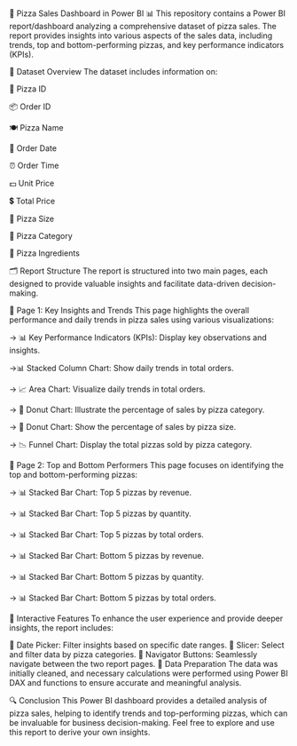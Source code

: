 🍕 Pizza Sales Dashboard in Power BI 📊
This repository contains a Power BI report/dashboard analyzing a comprehensive dataset of pizza sales. The report provides insights into various aspects of the sales data, including trends, top and bottom-performing pizzas, and key performance indicators (KPIs).

📁 Dataset Overview
The dataset includes information on:

🍕 Pizza ID

📦 Order ID

🍽️ Pizza Name

📅 Order Date

⏰ Order Time

💵 Unit Price

💲 Total Price

🍕 Pizza Size

🍕 Pizza Category

🧀 Pizza Ingredients

🗂️ Report Structure
The report is structured into two main pages, each designed to provide valuable insights and facilitate data-driven decision-making.

📄 Page 1: Key Insights and Trends
This page highlights the overall performance and daily trends in pizza sales using various visualizations:

-> 📊 Key Performance Indicators (KPIs): Display key observations and insights.

->📊 Stacked Column Chart: Show daily trends in total orders.

-> 📈 Area Chart: Visualize daily trends in total orders.

-> 🍩 Donut Chart: Illustrate the percentage of sales by pizza category.

-> 🍩 Donut Chart: Show the percentage of sales by pizza size.

-> 📉 Funnel Chart: Display the total pizzas sold by pizza category.

📄 Page 2: Top and Bottom Performers
This page focuses on identifying the top and bottom-performing pizzas:

-> 📊 Stacked Bar Chart: Top 5 pizzas by revenue.

-> 📊 Stacked Bar Chart: Top 5 pizzas by quantity.

-> 📊 Stacked Bar Chart: Top 5 pizzas by total orders.

-> 📊 Stacked Bar Chart: Bottom 5 pizzas by revenue.

-> 📊 Stacked Bar Chart: Bottom 5 pizzas by quantity.

-> 📊 Stacked Bar Chart: Bottom 5 pizzas by total orders.

🔄 Interactive Features
To enhance the user experience and provide deeper insights, the report includes:

📅 Date Picker: Filter insights based on specific date ranges.
🔘 Slicer: Select and filter data by pizza categories.
🔄 Navigator Buttons: Seamlessly navigate between the two report pages.
🧹 Data Preparation
The data was initially cleaned, and necessary calculations were performed using Power BI DAX and functions to ensure accurate and meaningful analysis.

🔍 Conclusion
This Power BI dashboard provides a detailed analysis of pizza sales, helping to identify trends and top-performing pizzas, which can be invaluable for business decision-making. Feel free to explore and use this report to derive your own insights.
